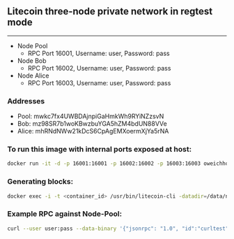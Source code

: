 ## Litecoin three-node private network in regtest mode
---------------------------------------------------

- Node Pool
  - RPC Port 16001, Username: user, Password: pass
- Node Bob
  - RPC Port 16002, Username: user, Password: pass
- Node Alice
  - RPC Port 16003, Username: user, Password: pass

### Addresses

- Pool:  mwkc7fx4UWBDAjnpiGaHmkWh9RYiNZzsvN
- Bob:   mz98SR7b1woKBwzbuYGA5hZM4bdUN88VVe
- Alice: mhRNdNWw21kDcS6CpAgEMXoermXjYa5rNA

### To run this image with internal ports exposed at host:

```bash
docker run -it -d -p 16001:16001 -p 16002:16002 -p 16003:16003 oweichhold/litecoin-private-testnet
```

### Generating blocks:

```bash
docker exec -i -t <container_id> /usr/bin/litecoin-cli -datadir=/data/node-pool generate 1
```

### Example RPC against Node-Pool:

```bash
curl --user user:pass --data-binary '{"jsonrpc": "1.0", "id":"curltest", "method": "getinfo", "params": [] }' -H 'content-type: application/json;' http://127.0.0.1:16001/
```
